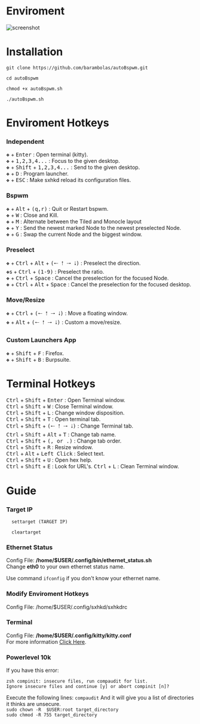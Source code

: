 # Enviroment

![screenshot](https://github.com/barambolas/autoBspwm/blob/main/files/Screenshot%20at%202022-12-20%2018-40-07.png?raw=true)
# Installation 

```
git clone https://github.com/barambolas/autoBspwm.git

cd autoBspwm

chmod +x autoBspwm.sh

./autoBspwm.sh
```

# Enviroment Hotkeys
### Independent

<kbd>❖</kbd> + <kbd>Enter</kbd> : Open terminal (kitty).    
<kbd>❖</kbd> + <kbd>1,2,3,4...</kbd> : Focus to the given desktop.    
<kbd>❖</kbd> + <kbd>Shift</kbd> + <kbd>1,2,3,4...</kbd> : Send to the given desktop.    
<kbd>❖</kbd> + <kbd>D</kbd> : Program launcher.    
<kbd>❖</kbd> + <kbd>ESC</kbd> : Make sxhkd reload its configuration files.    

### Bspwm

<kbd>❖</kbd> + <kbd>Alt</kbd> + <kbd>(q,r)</kbd> : Quit or Restart bspwm.    
<kbd>❖</kbd> + <kbd>W</kbd> : Close and Kill.    
<kbd>❖</kbd> + <kbd>M</kbd> : Alternate between the Tiled and Monocle layout    
<kbd>❖</kbd> + <kbd>Y</kbd> : Send the newest marked Node to the newest preselected Node.    
<kbd>❖</kbd> + <kbd>G</kbd> : Swap the current Node and the biggest window.    

### Preselect

<kbd>❖</kbd> + <kbd>Ctrl</kbd> + <kbd>Alt</kbd> + <kbd>(🠐 🠑 🠒 🠓)</kbd> : Preselect the direction.    
<kbd>❖</kbd>s + <kbd>Ctrl</kbd> + <kbd>(1-9)</kbd> : Preselect the ratio.    
<kbd>❖</kbd> + <kbd>Ctrl</kbd> + <kbd>Space</kbd> : Cancel the preselection for the focused Node.    
<kbd>❖</kbd> + <kbd>Ctrl</kbd> + <kbd>Alt</kbd> + <kbd>Space</kbd> : Cancel the preselection for the focused desktop.    

### Move/Resize

<kbd>❖</kbd> + <kbd>Ctrl</kbd> + <kbd>(🠐 🠑 🠒 🠓)</kbd> : Move a floating window.    
<kbd>❖</kbd> + <kbd>Alt</kbd> + <kbd>(🠐 🠑 🠒 🠓)</kbd> : Custom a move/resize.    

### Custom Launchers App

<kbd>❖</kbd> + <kbd>Shift</kbd> + <kbd>F</kbd> : Firefox.    
<kbd>❖</kbd> + <kbd>Shift</kbd> + <kbd>B</kbd> : Burpsuite.    

# Terminal Hotkeys

<kbd>Ctrl</kbd> + <kbd>Shift</kbd> + <kbd>Enter</kbd> : Open Terminal window.    
<kbd>Ctrl</kbd> + <kbd>Shift</kbd> + <kbd>W</kbd> : Close Terminal window.    
<kbd>Ctrl</kbd> + <kbd>Shift</kbd> + <kbd>L</kbd> : Change window disposition.    
<kbd>Ctrl</kbd> + <kbd>Shift</kbd> + <kbd>T</kbd> : Open terminal tab.    
<kbd>Ctrl</kbd> + <kbd>Shift</kbd> + <kbd>(🠐 🠑 🠒 🠓)</kbd> : Change Terminal tab.    
<kbd>Ctrl</kbd> + <kbd>Shift</kbd> + <kbd>Alt</kbd> + <kbd>T</kbd> : Change tab name.    
<kbd>Ctrl</kbd> + <kbd>Shift</kbd> + <kbd>(, or .)</kbd> : Change tab order.    
<kbd>Ctrl</kbd> + <kbd>Shift</kbd> + <kbd>R</kbd> : Resize window.    
<kbd>Ctrl</kbd> + <kbd>Alt</kbd> + <kbd>Left Click</kbd> : Select text.    
<kbd>Ctrl</kbd> + <kbd>Shift</kbd> + <kbd>U</kbd> : Open hex help.    
<kbd>Ctrl</kbd> + <kbd>Shift</kbd> + <kbd>E</kbd> : Look for URL's.
<kbd>Ctrl</kbd> + <kbd>L</kbd> : Clean Terminal window.

# Guide

### Target IP

```
  settarget (TARGET IP)
```
```
  cleartarget
```

### Ethernet Status

Config File: **/home/$USER/.config/bin/ethernet_status.sh**    
Change **eth0** to your own ethernet status name.

Use command `ifconfig` if you don't know your ethernet name.

### Modify Enviroment Hotkeys

Config File: /home/$USER/.config/sxhkd/sxhkdrc

### Terminal

Config File: **/home/$USER/.config/kitty/kitty.conf**    
For more information [Click Here](https://sw.kovidgoyal.net/kitty/conf/).

### Powerlevel 10k

If you have this error:
```
zsh compinit: insecure files, run compaudit for list.
Ignore insecure files and continue [y] or abort compinit [n]?
```
Execute the following lines:
`compaudit` And it will give you a list of directories it thinks are unsecure.    
`sudo chown -R  $USER:root target_directory`    
`sudo chmod -R 755 target_directory`    

